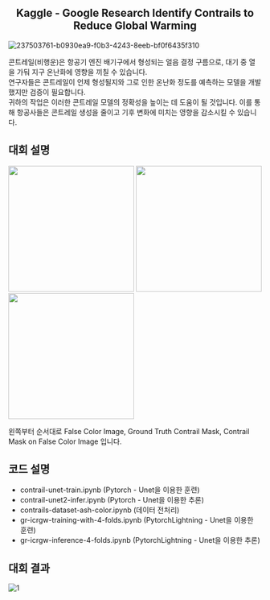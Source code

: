 <div align="center">
<h2> Kaggle - Google Research Identify Contrails to Reduce Global Warming </h2>
</div>

![237503761-b0930ea9-f0b3-4243-8eeb-bf0f6435f310](https://github.com/HYWCL/Kaggle---Contrail/assets/86766552/2fc0ec87-bbc1-4a4c-9f13-40192fa76dcb)

콘트레일(비행운)은 항공기 엔진 배기구에서 형성되는 얼음 결정 구름으로, 대기 중 열을 가둬 지구 온난화에 영향을 끼칠 수 있습니다. <br> 연구자들은 콘트레일이 언제 형성될지와 그로 인한 온난화 정도를 예측하는 모델을 개발했지만 검증이 필요합니다. <br> 귀하의 작업은 이러한 콘트레일 모델의 정확성을 높이는 데 도움이 될 것입니다. 이를 통해 항공사들은 콘트레일 생성을 줄이고 기후 변화에 미치는 영향을 감소시킬 수 있습니다.

## 대회 설명
<img src="https://github.com/HYWCL/Kaggle---Contrail/assets/86766552/25484a71-9268-4024-a82e-fb197fd6d085" width="250" height="250"/>
<img src="https://github.com/HYWCL/Kaggle---Contrail/assets/86766552/94d8cf71-a5c5-4187-9cdf-f5d8bd224077" width="250" height="250"/>
<img src="https://github.com/HYWCL/Kaggle---Contrail/assets/86766552/1902d658-0bf6-4b33-9f70-9757f2c1a694" width="250" height="250"/>

왼쪽부터 순서대로 False Color Image, Ground Truth Contrail Mask, Contrail Mask on False Color Image 입니다.

## 코드 설명
 - contrail-unet-train.ipynb (Pytorch - Unet을 이용한 훈련)
 - contrail-unet2-infer.ipynb (Pytorch - Unet을 이용한 추론)
 - contrails-dataset-ash-color.ipynb (데이터 전처리)
 - gr-icrgw-training-with-4-folds.ipynb (PytorchLightning - Unet을 이용한 훈련)
 - gr-icrgw-inference-4-folds.ipynb (PytorchLightning - Unet을 이용한 추론)

## 대회 결과
![1](https://github.com/HYWCL/Kaggle---Contrail/assets/86766552/61c4edb7-58b3-40ba-b444-635a735e816b)
